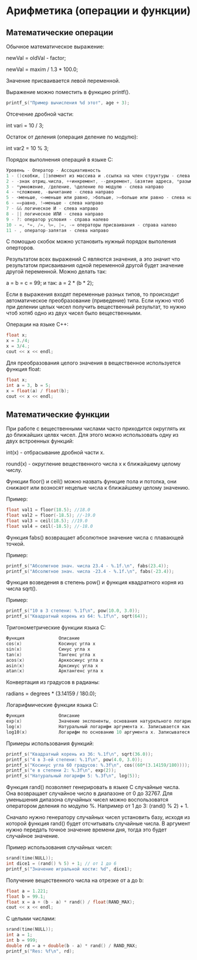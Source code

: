 # Арифметика (операции и функции)

## Математические операции

Обычное математическое выражение:

newVal = oldVal - factor;

newVal = maxim / 1.3 * 100.0;

Значение присваивается левой переменной.

Выражение можно поместить в функцию printf().
```c
printf_s("Пример вычисления %d этот", age + 3);
``` 
Отсечение дробной части:

int vari = 10 / 3;

Остаток от деления (операция деление по модулю):

int var2 = 10 % 3;

Порядок выполнения операций в языке C:
```c
Уровень - Оператор - Ассоциативность
1 - ()скобки, []элемент из массива и .ссылка на член структуры - слева направо
2 - -знак отриц.числа, ++инкремент, --декремент, &взятие адреса, *разыменование указателя, sizeof(), !логическое НЕ - справа навлево 
3 - *умножение, /деление, %деление по модулю - слева направо
4 - +сложение, -вычитание - слева направо
5 - <меньше, <=меньше или равно, >больше, >=больше или равно - слева направо
6 - ==равно, !=меньше - слева направо
7 - && логическое И - слева направо
8 - || логическое ИЛИ - слева направо
9 - ?: оператор условия - справа налево
10 - =, *=, /=, %=, |=, -= операторы присваивания - справа налево
11 - , оператор-запятая - слева направо
```
С помощью скобок можно установить нужный порядок выполения оперторов.

Результатом всех выражений С являются значения, а это значит что результатом присваивания одной переменной другой будет значение другой переменной. Можно делать так:

a = b = c = 99; и так: a = 2 * (b * 2);

Если в выражения входят переменные разных типов, то происходит автоматическое преобразование (приведение) типа. Если нужно чтоб при делении целых чисел получить вещественный результат, то нужно чтоб хотяб одно из двух чисел было вещественными.

Операции на языке С++:
```c
float x;
x = 3./4;
x = 3/4.;
cout << x << endl;
```
Для преобразования целого значения в вещественное используется функция float:
```c
float x;
int a = 3, b = 5;
x = float(a) / float(b);
cout << x << endl;
```



## Математические функции

При работе с вещественными числами часто приходится округлять их до ближайших целвх чисел. Для этого можно использовать одну из двух встроенных функций:

int(x) - отбрасывание дробной части x.

round(x) - округление вещественного числа х к ближайшему целому числу.

Функции floor() и ceil() можно назвать функцие пола и потолка, они снижают или возносят нецелые числа к ближайшему целому значению.

Пример:
```c
float val1 = floor(18.5); //18.0
float val2 = floor(-18.5); //-19.0
float val3 = ceil(18.5); //19.0
float val4 = ceil(-18.5); //-18.0
```

Функция fabs() возвращает абсолютное значение числа с плавающей точкой. 

Пример:
```c
printf_s("Абсолютное знач. числа 23.4 - %.1f.\n", fabs(23.4));
printf_s("Абсолютное знач. числа -23.4 - %.1f.\n", fabs(-23.4));
```

Функция возведения в степень pow() и функция квадратного корня из числа sqrt().

Пример:
```c
printf_s("10 в 3 степени: %.1f\n", pow(10.0, 3.0));
printf_s("Квадратный корень из 64: %.1f\n", sqrt(64));
```

Тригонометрические функции языка С:
```c
Функция             Описание
cos(x)              Косинус угла х
sin(x)              Синус угла х
tan(x)              Тангенс угла х
acos(x)             Арккосинус угла х
asin(x)             Арксинус угла х
atan(x)             Арктангенс угла х
```
Конвертация из градусов в радианы:

radians = degrees * (3.14159 / 180.0);

Логарифмические функции языка С:
```c
Функция             Описание
exp(x)              Значение экспоненты, основания натуркльного логарифма, возведенного в степень, заданную выражением x (e ^ x).
log(x)              Натуральный логарифм аргумента х. Записывается как ln(x).
log10(x)            Логарифм по основанию 10 аргумента х. Записыватеся как lg(x).
```

Примеры использования функций:
```c
printf_s("Квадратный корень из 36: %.1f\n", sqrt(36.0));
printf_s("4 в 3-ей степени: %.1f\n", pow(4.0, 3.0));
printf_s("Косинус угла 60 градусов: %.3f\n", cos((60*(3.14159/180))));
printf_s("е в степени 2: %.3f\n", exp(2));
printf_s("Натуральный логарифм 5: %.3f\n", log(5));
```

Функция rand() позволяет генерировать в языке С случайные числа. Она возвращает случайное число в диапазоне от 0 до 32767. Для уменьшения дипазона случайных чисел можно воспользоватся оператором деления по модулю %. Например от 1 до 3: (rand() % 2) + 1.

Сначало нужно генератору случайных чисел установить базу, исходя из которой функция rand() будет отсчитывать случайные числа. В аргумент нужно передать точное значение времени дня, тогда это будет случайное значение.

Пример использования случайных чисел:
```c
srand(time(NULL));
int dice1 = (rand() % 5) + 1; // от 1 до 6
printf_s("Значение игральной кости: %d", dice1);
```

Получение вещественного числа на отрезке от a до b:
```c
float a = 1.221;
float b = 99.1;
float x = a + (b - a) * rand() / float(RAND_MAX);
cout << x << endl;
```
С целыми числами:
```c
srand(time(NULL));
int a = 1;
int b = 999;
double rd = a + double(b - a) * rand() / RAND_MAX;
printf_s("Res: %f\n", rd);
```

